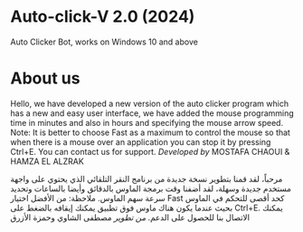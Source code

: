 # Auto-click-V 2.0 (2024)
Auto Clicker Bot, works on Windows 10 and above

# About us

Hello, we have developed a new version of the auto clicker program which has a new and easy user interface, we have added the mouse programming time in minutes and also in hours and specifying the mouse arrow speed. Note: It is better to choose Fast as a maximum to control the mouse so that when there is a mouse over an application you can stop it by pressing Ctrl+E. You can contact us for support.
*Developed by*  MOSTAFA CHAOUI & HAMZA EL ALZRAK

مرحباً، لقد قمنا بتطوير نسخة جديدة من برنامج النقر التلقائي الذي يحتوي على واجهة مستخدم جديدة وسهلة، لقد أضفنا وقت برمجة الماوس بالدقائق وأيضا بالساعات وتحديد سرعة سهم الماوس. ملاحظة: من الأفضل اختيار Fast كحد أقصى للتحكم في الماوس بحيث عندما يكون هناك ماوس فوق تطبيق يمكنك إيقافه بالضغط على Ctrl+E. يمكنك الاتصال بنا للحصول على الدعم.
*من تطوير* مصطفى الشاوي وحمزة الأزرق
